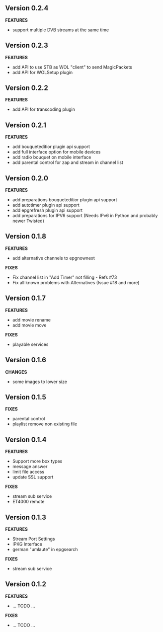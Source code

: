 ## Version 0.2.4
**FEATURES**

* support multiple DVB streams at the same time

## Version 0.2.3
**FEATURES**

* add API to use STB as WOL "client" to send MagicPackets
* add API for WOLSetup plugin

## Version 0.2.2
**FEATURES**

* add API for transcoding plugin


## Version 0.2.1
**FEATURES**

* add bouqueteditior plugin api support
* add full interface option for mobile devices
* add radio bouquet on mobile interface
* add parental control for zap and stream in channel list


## Version 0.2.0
**FEATURES**

* add preparations bouqueteditior plugin api support
* add autotimer plugin api support
* add epgrefresh plugin api support
* add preparations for IPV6 support (Needs IPv6 in Python and probably newer Twisted)


## Version 0.1.8

**FEATURES**

* add alternative channels to epgnownext

**FIXES**

* Fix channel list in "Add Timer" not filling - Refs #73
* Fix all known problems with Alternatives (Issue #18 and more)

## Version 0.1.7

**FEATURES**

* add movie rename
* add movie move

**FIXES**

* playable services


## Version 0.1.6

**CHANGES**

* some images to lower size

## Version 0.1.5

**FIXES**

* parental control
* playlist remove non existing file

## Version 0.1.4

**FEATURES**

* Support more box types
* message answer
* limit file access
* update SSL support

**FIXES**

* stream sub service
* ET4000 remote

## Version 0.1.3

**FEATURES**

* Stream Port Settings
* IPKG Interface
* german "umlaute" in epgsearch

**FIXES**

* stream sub service


## Version 0.1.2


**FEATURES**

* ... TODO ...

**FIXES**

* ... TODO ...

